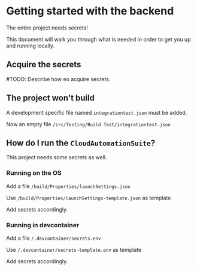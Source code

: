 
# Getting started with the backend

The entire project needs secrets!

This document will walk you through what is needed in order to get you up and running locally.

## Acquire the secrets

#TODO: Describe how eo acquire secrets.

## The project won't build

A development specific file named `integrationtest.json` must be added.

Now an empty file `/src/Testing/Build.Test/integrationtest.json`

## How do I run the `CloudAutomationSuite`?

This project needs some secrets as well.

### Running on the OS

Add a file  `/build/Properties/launchSettings.json`

Use `/build/Properties/launchSettings-template.json` as template

Add secrets accordingly.

### Running in devcontainer

Add a file `/.devcontainer/secrets.env`

Use `/.devcontainer/secrets-template.env` as template

Add secrets accordingly.